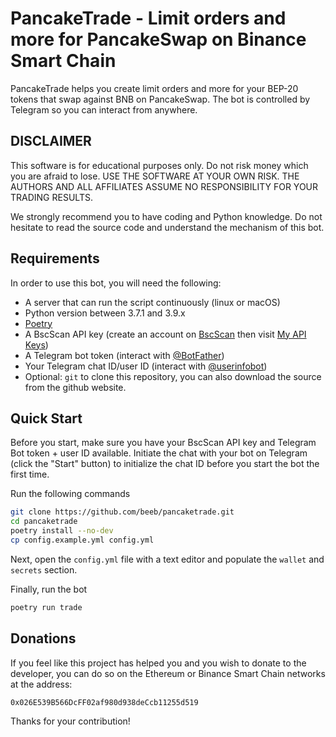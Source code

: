 # PancakeTrade - Limit orders and more for PancakeSwap on Binance Smart Chain

PancakeTrade helps you create limit orders and more for your BEP-20 tokens that swap against BNB on PancakeSwap. The bot is controlled by Telegram so you can interact from anywhere.

## DISCLAIMER

This software is for educational purposes only. Do not risk money which you are afraid to lose. USE THE SOFTWARE AT YOUR OWN RISK. THE AUTHORS AND ALL AFFILIATES ASSUME NO RESPONSIBILITY FOR YOUR TRADING RESULTS.

We strongly recommend you to have coding and Python knowledge. Do not hesitate to read the source code and understand the mechanism of this bot.

## Requirements

In order to use this bot, you will need the following:
- A server that can run the script continuously (linux or macOS)
- Python version between 3.7.1 and 3.9.x
- [Poetry](https://github.com/python-poetry/poetry)
- A BscScan API key (create an account on [BscScan](https://bscscan.com/) then visit [My API Keys](https://bscscan.com/myapikey))
- A Telegram bot token (interact with [@BotFather](https://telegram.me/BotFather))
- Your Telegram chat ID/user ID (interact with [@userinfobot](https://telegram.me/userinfobot))
- Optional: `git` to clone this repository, you can also download the source from the github website.

## Quick Start

Before you start, make sure you have your BscScan API key and Telegram Bot token + user ID available.
Initiate the chat with your bot on Telegram (click the "Start" button) to initialize the chat ID before you start the bot the first time.

Run the following commands

```bash
git clone https://github.com/beeb/pancaketrade.git
cd pancaketrade
poetry install --no-dev
cp config.example.yml config.yml
```

Next, open the `config.yml` file with a text editor and populate the `wallet` and `secrets` section.

Finally, run the bot

```bash
poetry run trade
```

## Donations

If you feel like this project has helped you and you wish to donate to the developer, you can do so on the Ethereum or Binance Smart Chain networks at the address:

`0x026E539B566DcFF02af980d938deCcb11255d519`

Thanks for your contribution!
